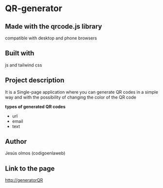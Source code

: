 # QR-generator

## Made with the qrcode.js library

compatible with desktop and phone browsers

## Built with
js and tailwind css

## Project description
It is a Single-page application where you can generate QR codes in a simple way and with the possibility of changing the color of the QR code

**types of generated QR codes**
-  url
- email
- text

## Author

Jesús olmos (codigoenlaweb)

## Link to the page

[http://generatorQR](https://codigoenlaweb.github.io/qr-generator/ "https://codigoenlaweb.github.io/qr-generator/")